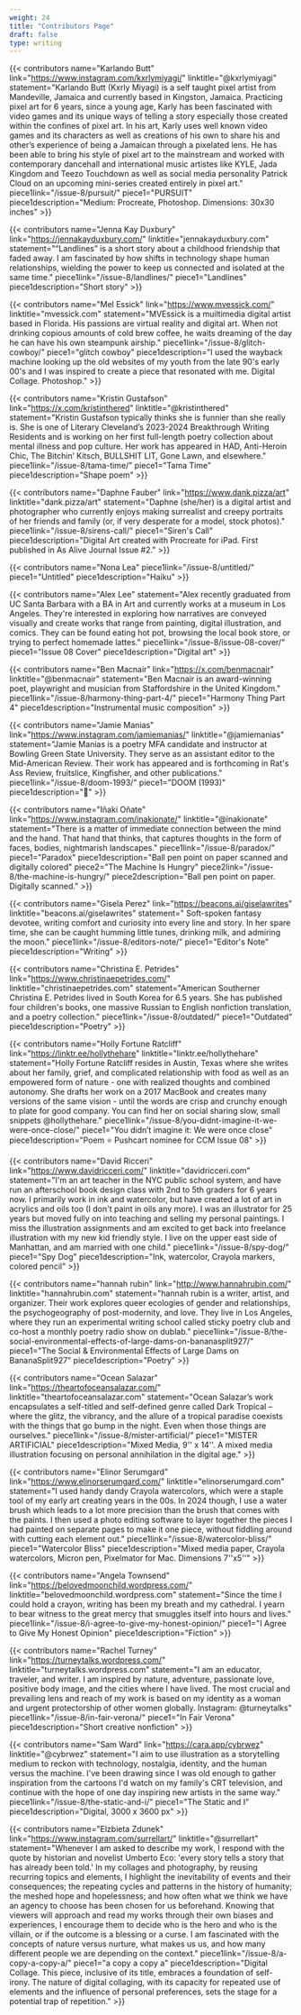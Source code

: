 ```yaml
---
weight: 24
title: "Contributors Page"
draft: false
type: writing
---
```


{{< contributors name="Karlando Butt" link="https://www.instagram.com/kxrlymiyagi/" linktitle="@kxrlymiyagi" statement="Karlando Butt (Kxrly Miyagi) is a self taught pixel artist from Mandeville, Jamaica and currently based in Kingston, Jamaica. Practicing pixel art for 6 years, since a young age, Karly has been fascinated with video games and its unique ways of telling a story especially those created within the confines of pixel art. In his art, Karly uses well known video games and its characters as well as creations of his own to share his and other’s experience of being a Jamaican through a pixelated lens. He has been able to bring his style of pixel art to the mainstream and worked with contemporary dancehall and international music artistes like KYLE, Jada Kingdom and Teezo Touchdown as well as social media personality Patrick Cloud on an upcoming mini-series created entirely in pixel art." piece1link="/issue-8/pursuit/" piece1="PURSUIT" piece1description="Medium: Procreate, Photoshop. Dimensions: 30x30 inches" >}}

{{< contributors name="Jenna Kay Duxbury" link="https://jennakayduxbury.com/" linktitle="jennakayduxbury.com" statement="“Landlines” is a short story about a childhood friendship that faded away. I am fascinated by how shifts in technology shape human relationships, wielding the power to keep us connected and isolated at the same time." piece1link="/issue-8/landlines/" piece1="Landlines" piece1description="Short story" >}}

{{< contributors name="Mel Essick" link="https://www.mvessick.com/" linktitle="mvessick.com" statement="MVEssick is a muiltimedia digital artist based in Florida. His passions are virtual reality and digital art. When not drinking copious amounts of cold brew coffee, he waits dreaming of the day he can have his own steampunk airship." piece1link="/issue-8/glitch-cowboy/" piece1="glitch cowboy" piece1description="I used the wayback machine looking up the old websites of my youth from the late 90's early 00's and I was inspired to create a piece that resonated with me. Digital Collage. Photoshop." >}}

{{< contributors name="Kristin Gustafson" link="https://x.com/kristinthered" linktitle="@kristinthered" statement="Kristin Gustafson typically thinks she is funnier than she really is. She is one of Literary Cleveland’s 2023-2024 Breakthrough Writing Residents and is working on her first full-length poetry collection about mental illness and pop culture. Her work has appeared in HAD, Anti-Heroin Chic, The Bitchin’ Kitsch, BULLSHIT LIT, Gone Lawn, and elsewhere." piece1link="/issue-8/tama-time/" piece1="Tama Time" piece1description="Shape poem" >}}

{{< contributors name="Daphne Fauber" link="https://www.dank.pizza/art" linktitle="dank.pizza/art" statement="Daphne (she/her) is a digital artist and photographer who currently enjoys making surrealist and creepy portraits of her friends and family (or, if very desperate for a model, stock photos)." piece1link="/issue-8/sirens-call/" piece1="Siren's Call" piece1description="Digital Art created with Procreate for iPad. First published in As Alive Journal Issue #2." >}}

{{< contributors name="Nona Lea" piece1link="/issue-8/untitled/" piece1="Untitled" piece1description="Haiku" >}}

{{< contributors name="Alex Lee" statement="Alex recently graduated from UC Santa Barbara with a BA in Art and currently works at a museum in Los Angeles. They're interested in exploring how narratives are conveyed visually and create works that range from painting, digital illustration, and comics. They can be found eating hot pot, browsing the local book store, or trying to perfect homemade lattes." piece1link="/issue-8/issue-08-cover/" piece1="Issue 08 Cover" piece1description="Digital art" >}}

{{< contributors name="Ben Macnair" link="https://x.com/benmacnair" linktitle="@benmacnair" statement="Ben Macnair is an award-winning poet, playwright and musician from Staffordshire in the United Kingdom." piece1link="/issue-8/harmony-thing-part-4/" piece1="Harmony Thing Part 4" piece1description="Instrumental music composition" >}}

{{< contributors name="Jamie Manias" link="https://www.instagram.com/jamiemanias/" linktitle="@jamiemanias" statement="Jamie Manias is a poetry MFA candidate and instructor at Bowling Green State University. They serve as an assistant editor to the Mid-American Review. Their work has appeared and is forthcoming in Rat's Ass Review, fruitslice, Kingfisher, and other publications." piece1link="/issue-8/doom-1993/" piece1="DOOM (1993)" piece1description="🤖" >}}

{{< contributors name="Iñaki Oñate" link="https://www.instagram.com/inakionate/" linktitle="@inakionate" statement="There is a matter of immediate connection between the mind and the hand. That hand that thinks, that captures thoughts in the form of faces, bodies, nightmarish landscapes." piece1link="/issue-8/paradox/" piece1="Paradox" piece1description="Ball pen point on paper scanned and digitally colored" piece2="The Machine Is Hungry" piece2link="/issue-8/the-machine-is-hungry/" piece2description="Ball pen point on paper. Digitally scanned." >}}

{{< contributors name="Gisela Perez" link="https://beacons.ai/giselawrites" linktitle="beacons.ai/giselawrites" statement=" Soft-spoken fantasy devotee, writing comfort and curiosity into every line and story. In her spare time, she can be caught humming little tunes, drinking milk, and admiring the moon." piece1link="/issue-8/editors-note/" piece1="Editor's Note" piece1description="Writing" >}}

{{< contributors name="Christina E. Petrides" link="https://www.christinaepetrides.com/" linktitle="christinaepetrides.com" statement="American Southerner Christina E. Petrides lived in South Korea for 6.5 years. She has published four children's books, one massive Russian to English nonfiction translation, and a poetry collection." piece1link="/issue-8/outdated/" piece1="Outdated" piece1description="Poetry" >}}

{{< contributors name="Holly Fortune Ratcliff" link="https://linktr.ee/hollythehare" linktitle="linktr.ee/hollythehare" statement="Holly Fortune Ratcliff resides in Austin, Texas where she writes about her family, grief, and complicated relationship with food as well as an empowered form of nature - one with realized thoughts and combined autonomy. She drafts her work on a 2017 MacBook and creates many versions of the same vision - until the words are crisp and crunchy enough to plate for good company. You can find her on social sharing slow, small snippets @hollythehare." piece1link="/issue-8/you-didnt-imagine-it-we-were-once-close/" piece1="You didn’t imagine it: We were once close" piece1description="Poem ⭐ Pushcart nominee for CCM Issue 08" >}}

{{< contributors name="David Ricceri" link="https://www.davidricceri.com/" linktitle="davidricceri.com" statement="I'm an art teacher in the NYC public school system, and have run an afterschool book design class with 2nd to 5th graders for 6 years now. I primarily work in ink and watercolor, but have created a lot of art in acrylics and oils too (I don't paint in oils any more). I was an illustrator for 25 years but moved fully on into teaching and selling my personal paintings. I miss the illustration assignments and am excited to get back into freelance illustration with my new kid friendly style. I live on the upper east side of Manhattan, and am married with one child." piece1link="/issue-8/spy-dog/" piece1="Spy Dog" piece1description="Ink, watercolor, Crayola markers, colored pencil" >}}

{{< contributors name="hannah rubin" link="http://www.hannahrubin.com/" linktitle="hannahrubin.com" statement="hannah rubin is a writer, artist, and organizer. Their work explores queer ecologies of gender and relationships, the psychogeography of post-modernity, and love. They live in Los Angeles, where they run an experimental writing school called sticky poetry club and co-host a monthly poetry radio show on dublab." piece1link="/issue-8/the-social-environmental-effects-of-large-dams-on-bananasplit927/" piece1="The Social & Environmental Effects of Large Dams on BananaSplit927" piece1description="Poetry" >}}

{{< contributors name="Ocean Salazar" link="https://theartofoceansalazar.com/" linktitle="theartofoceansalazar.com" statement="Ocean Salazar’s work encapsulates a self-titled and self-defined genre called Dark Tropical – where the glitz, the vibrancy, and the allure of a tropical paradise coexists with the things that go bump in the night. Even when those things are ourselves." piece1link="/issue-8/mister-artificial/" piece1="MISTER ARTIFICIAL" piece1description="Mixed Media, 9'' x 14''. A mixed media illustration focusing on personal annihilation in the digital age." >}}

{{< contributors name="Elinor Serumgard" link="https://www.elinorserumgard.com/" linktitle="elinorserumgard.com" statement="I used handy dandy Crayola watercolors, which were a staple tool of my early art creating years in the 00s. In 2024 though, I use a water brush which leads to a lot more precision than the brush that comes with the paints. I then used a photo editing software to layer together the pieces I had painted on separate pages to make it one piece, without fiddling around with cutting each element out." piece1link="/issue-8/watercolor-bliss/" piece1="Watercolor Bliss" piece1description="Mixed media paper, Crayola watercolors, Micron pen, Pixelmator for Mac. Dimensions 7''x5''" >}}

{{< contributors name="Angela Townsend" link="https://belovedmoonchild.wordpress.com/" linktitle="belovedmoonchild.wordpress.com" statement="Since the time I could hold a crayon, writing has been my breath and my cathedral. I yearn to bear witness to the great mercy that smuggles itself into hours and lives." piece1link="/issue-8/i-agree-to-give-my-honest-opinion/" piece1="I Agree to Give My Honest Opinion" piece1description="Fiction" >}}

{{< contributors name="Rachel Turney" link="https://turneytalks.wordpress.com/" linktitle="turneytalks.wordpress.com" statement="I am an educator, traveler, and writer. I am inspired by nature, adventure, passionate love, positive body image, and the cities where I have lived. The most crucial and prevailing lens and reach of my work is based on my identity as a woman and urgent protectorship of other women globally. Instagram: @turneytalks" piece1link="/issue-8/in-fair-verona/" piece1="In Fair Verona" piece1description="Short creative nonfiction" >}}

{{< contributors name="Sam Ward" link="https://cara.app/cybrwez" linktitle="@cybrwez" statement="I aim to use illustration as a storytelling medium to reckon with technology, nostalgia, identity, and the human versus the machine. I've been drawing since I was old enough to gather inspiration from the cartoons I'd watch on my family's CRT television, and continue with the hope of one day inspiring new artists in the same way." piece1link="/issue-8/the-static-and-i/" piece1="The Static and I" piece1description="Digital, 3000 x 3600 px" >}}

{{< contributors name="Elzbieta Zdunek" link="https://www.instagram.com/surrellart/" linktitle="@surrellart" statement="Whenever I am asked to describe my work, I respond with the quote by historian and novelist Umberto Eco: 'every story tells a story that has already been told.' In my collages and photography, by reusing recurring topics and elements, I highlight the inevitability of events and their consequences; the repeating cycles and patterns in the history of humanity; the meshed hope and hopelessness; and how often what we think we have an agency to choose has been chosen for us beforehand. Knowing that viewers will approach and read my works through their own biases and experiences, I encourage them to decide who is the hero and who is the villain, or if the outcome is a blessing or a curse. I am fascinated with the concepts of nature versus nurture, what makes us us, and how many different people we are depending on the context." piece1link="/issue-8/a-copy-a-copy-a/" piece1="a copy a copy a" piece1description="Digital Collage. This piece, inclusive of its title, embraces a foundation of self-irony. The nature of digital collaging, with its capacity for repeated use of elements and the influence of personal preferences, sets the stage for a potential trap of repetition." >}}
